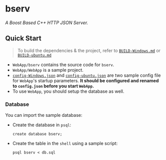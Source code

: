 # bserv

*A Boost Based C++ HTTP JSON Server.*


## Quick Start

> To build the dependencies & the project, refer to [`BUILD-Windows.md`](BUILD-Windows.md) or [`BUILD-ubuntu.md`](BUILD-ubuntu.md)

- `WebApp/bserv` contains the source code for `bserv`.
- `WebApp/WebApp` is a sample project.
- [`config-Windows.json`](config-Windows.json) and [`config-ubuntu.json`](config-ubuntu.json) are two sample config file for `WebApp`'s startup parameters. **It should be configured and renamed to `config.json` before you start `WebApp`.**
- To use `WebApp`, you should setup the database as well.

### Database

You can import the sample database:

- Create the database in `psql`:
  ```
  create database bserv;
  ```

- Create the table in the `shell` using a sample script:
  ```
  psql bserv < db.sql
  ```
